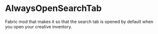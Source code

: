 # AlwaysOpenSearchTab
Fabric mod that makes it so that the search tab is opened by default when you open your creative inventory.
